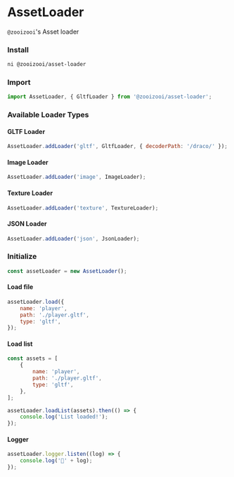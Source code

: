 # AssetLoader
`@zooizooi`'s Asset loader

### Install
```bash
ni @zooizooi/asset-loader
```
### Import
```js
import AssetLoader, { GltfLoader } from '@zooizooi/asset-loader';
```

### Available Loader Types

#### GLTF Loader
```js
AssetLoader.addLoader('gltf', GltfLoader, { decoderPath: '/draco/' });
```

#### Image Loader
```js
AssetLoader.addLoader('image', ImageLoader);
```

#### Texture Loader
```js
AssetLoader.addLoader('texture', TextureLoader);
```

#### JSON Loader
```js
AssetLoader.addLoader('json', JsonLoader);
```

### Initialize
```js
const assetLoader = new AssetLoader();
```



#### Load file
```js
assetLoader.load({
    name: 'player',
    path: './player.gltf',
    type: 'gltf',
});
```

#### Load list
```js
const assets = [
    {
        name: 'player',
        path: './player.gltf',
        type: 'gltf',
    },
];

assetLoader.loadList(assets).then(() => {
    console.log('List loaded!');
});
```

#### Logger
```js
assetLoader.logger.listen((log) => {
    console.log('🚚' + log);
});
```